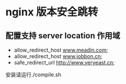 # nginx 版本安全跳转

## 配置支持 server  location  作用域
- allow_redirect_host www.meadin.com;
- allow_redirect_host www.jobbon.cn;
- safe_redirect_url http://www.veryeast.cn;

安装请运行./compile.sh
